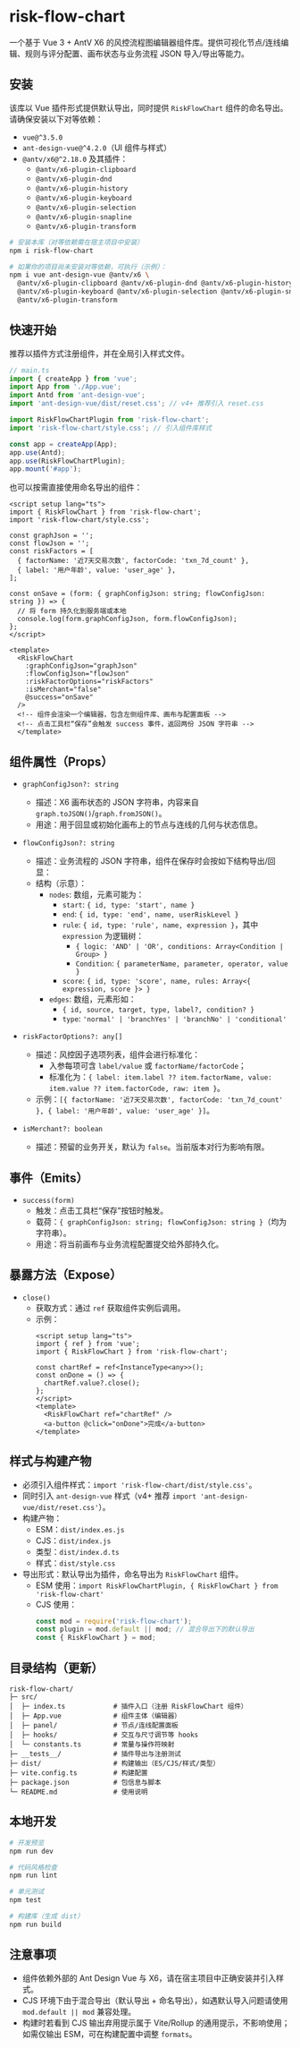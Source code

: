 # risk-flow-chart

一个基于 Vue 3 + AntV X6 的风控流程图编辑器组件库。提供可视化节点/连线编辑、规则与评分配置、画布状态与业务流程 JSON 导入/导出等能力。

## 安装

该库以 Vue 插件形式提供默认导出，同时提供 `RiskFlowChart` 组件的命名导出。请确保安装以下对等依赖：

- `vue@^3.5.0`
- `ant-design-vue@^4.2.0`（UI 组件与样式）
- `@antv/x6@^2.18.0` 及其插件：
  - `@antv/x6-plugin-clipboard`
  - `@antv/x6-plugin-dnd`
  - `@antv/x6-plugin-history`
  - `@antv/x6-plugin-keyboard`
  - `@antv/x6-plugin-selection`
  - `@antv/x6-plugin-snapline`
  - `@antv/x6-plugin-transform`

```bash
# 安装本库（对等依赖需在宿主项目中安装）
npm i risk-flow-chart

# 如果你的项目尚未安装对等依赖，可执行（示例）：
npm i vue ant-design-vue @antv/x6 \
  @antv/x6-plugin-clipboard @antv/x6-plugin-dnd @antv/x6-plugin-history \
  @antv/x6-plugin-keyboard @antv/x6-plugin-selection @antv/x6-plugin-snapline \
  @antv/x6-plugin-transform
```

## 快速开始

推荐以插件方式注册组件，并在全局引入样式文件。

```ts
// main.ts
import { createApp } from 'vue';
import App from './App.vue';
import Antd from 'ant-design-vue';
import 'ant-design-vue/dist/reset.css'; // v4+ 推荐引入 reset.css

import RiskFlowChartPlugin from 'risk-flow-chart';
import 'risk-flow-chart/style.css'; // 引入组件库样式

const app = createApp(App);
app.use(Antd);
app.use(RiskFlowChartPlugin);
app.mount('#app');
```

也可以按需直接使用命名导出的组件：

```vue
<script setup lang="ts">
import { RiskFlowChart } from 'risk-flow-chart';
import 'risk-flow-chart/style.css';

const graphJson = '';
const flowJson = '';
const riskFactors = [
  { factorName: '近7天交易次数', factorCode: 'txn_7d_count' },
  { label: '用户年龄', value: 'user_age' },
];

const onSave = (form: { graphConfigJson: string; flowConfigJson: string }) => {
  // 将 form 持久化到服务端或本地
  console.log(form.graphConfigJson, form.flowConfigJson);
};
</script>

<template>
  <RiskFlowChart
    :graphConfigJson="graphJson"
    :flowConfigJson="flowJson"
    :riskFactorOptions="riskFactors"
    :isMerchant="false"
    @success="onSave"
  />
  <!-- 组件会渲染一个编辑器，包含左侧组件库、画布与配置面板 -->
  <!-- 点击工具栏“保存”会触发 success 事件，返回两份 JSON 字符串 -->
  </template>
```

## 组件属性（Props）

- `graphConfigJson?: string`
  - 描述：X6 画布状态的 JSON 字符串，内容来自 `graph.toJSON()`/`graph.fromJSON()`。
  - 用途：用于回显或初始化画布上的节点与连线的几何与状态信息。

- `flowConfigJson?: string`
  - 描述：业务流程的 JSON 字符串，组件在保存时会按如下结构导出/回显：
  - 结构（示意）：
    - `nodes`: 数组，元素可能为：
      - `start`: `{ id, type: 'start', name }`
      - `end`: `{ id, type: 'end', name, userRiskLevel }`
      - `rule`: `{ id, type: 'rule', name, expression }`，其中 `expression` 为逻辑树：
        - `{ logic: 'AND' | 'OR', conditions: Array<Condition | Group> }`
        - `Condition`: `{ parameterName, parameter, operator, value }`
      - `score`: `{ id, type: 'score', name, rules: Array<{ expression, score }> }`
    - `edges`: 数组，元素形如：
      - `{ id, source, target, type, label?, condition? }`
      - `type`: `'normal' | 'branchYes' | 'branchNo' | 'conditional'`

- `riskFactorOptions?: any[]`
  - 描述：风控因子选项列表，组件会进行标准化：
    - 入参每项可含 `label/value` 或 `factorName/factorCode`；
    - 标准化为：`{ label: item.label ?? item.factorName, value: item.value ?? item.factorCode, raw: item }`。
  - 示例：`[{ factorName: '近7天交易次数', factorCode: 'txn_7d_count' }, { label: '用户年龄', value: 'user_age' }]`。

- `isMerchant?: boolean`
  - 描述：预留的业务开关，默认为 `false`。当前版本对行为影响有限。

## 事件（Emits）

- `success(form)`
  - 触发：点击工具栏“保存”按钮时触发。
  - 载荷：`{ graphConfigJson: string; flowConfigJson: string }`（均为字符串）。
  - 用途：将当前画布与业务流程配置提交给外部持久化。

## 暴露方法（Expose）

- `close()`
  - 获取方式：通过 `ref` 获取组件实例后调用。
  - 示例：
    ```vue
    <script setup lang="ts">
    import { ref } from 'vue';
    import { RiskFlowChart } from 'risk-flow-chart';

    const chartRef = ref<InstanceType<any>>();
    const onDone = () => {
      chartRef.value?.close();
    };
    </script>
    <template>
      <RiskFlowChart ref="chartRef" />
      <a-button @click="onDone">完成</a-button>
    </template>
    ```

## 样式与构建产物

- 必须引入组件样式：`import 'risk-flow-chart/dist/style.css'`。
- 同时引入 `ant-design-vue` 样式（v4+ 推荐 `import 'ant-design-vue/dist/reset.css'`）。
- 构建产物：
  - ESM：`dist/index.es.js`
  - CJS：`dist/index.js`
  - 类型：`dist/index.d.ts`
  - 样式：`dist/style.css`
- 导出形式：默认导出为插件，命名导出为 `RiskFlowChart` 组件。
  - ESM 使用：`import RiskFlowChartPlugin, { RiskFlowChart } from 'risk-flow-chart'`
  - CJS 使用：
    ```js
    const mod = require('risk-flow-chart');
    const plugin = mod.default || mod; // 混合导出下的默认导出
    const { RiskFlowChart } = mod;
    ```

## 目录结构（更新）

```
risk-flow-chart/
├─ src/
│  ├─ index.ts            # 插件入口（注册 RiskFlowChart 组件）
│  ├─ App.vue             # 组件主体（编辑器）
│  ├─ panel/              # 节点/连线配置面板
│  ├─ hooks/              # 交互与尺寸调节等 hooks
│  └─ constants.ts        # 常量与操作符映射
├─ __tests__/             # 插件导出与注册测试
├─ dist/                  # 构建输出（ES/CJS/样式/类型）
├─ vite.config.ts         # 构建配置
├─ package.json           # 包信息与脚本
└─ README.md              # 使用说明
```

## 本地开发

```bash
# 开发预览
npm run dev

# 代码风格检查
npm run lint

# 单元测试
npm test

# 构建库（生成 dist）
npm run build
```

## 注意事项

- 组件依赖外部的 Ant Design Vue 与 X6，请在宿主项目中正确安装并引入样式。
- CJS 环境下由于混合导出（默认导出 + 命名导出），如遇默认导入问题请使用 `mod.default || mod` 兼容处理。
- 构建时若看到 CJS 输出弃用提示属于 Vite/Rollup 的通用提示，不影响使用；如需仅输出 ESM，可在构建配置中调整 `formats`。